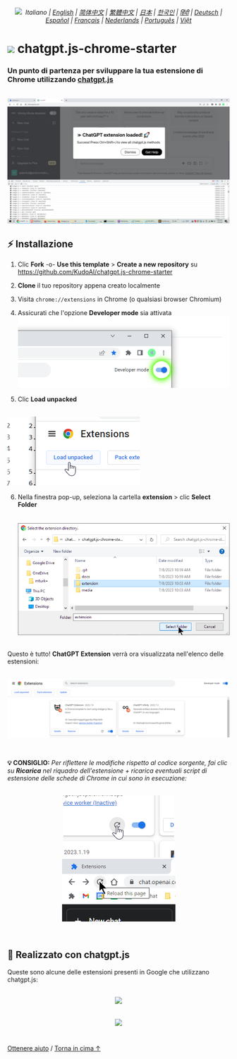 <div align="center">
    <h6>
        <picture>
            <source type="image/svg+xml" media="(prefers-color-scheme: dark)" srcset="https://media.chatgptjs.org/images/icons/earth-americas-white-icon32.svg?main">
            <img height=14 src="https://media.chatgptjs.org/images/icons/earth-americas-icon32.svg?main">
        </picture>
        &nbsp;Italiano |
        <a href="../..#readme">English</a> |
        <a href="../zh-cn#readme">简体中文</a> |
        <a href="../zh-tw#readme">繁體中文</a> |
        <a href="../ja#readme">日本</a> |
        <a href="../ko#readme">한국인</a> |
        <a href="../hi#readme">हिंदी</a> |
        <a href="../de#readme">Deutsch</a> |
        <a href="../es#readme">Español</a> |
        <a href="../fr#readme">Français</a> |
        <a href="../nl#readme">Nederlands</a> |
        <a href="../pt#readme">Português</a> |
        <a href="../vi#readme">Việt</a>
    </h6>
</div>

# <img height=21 src="https://media.chatgptjs.org/images/icons/platforms/chrome/icon32.png?8c852fa5"> chatgpt.js-chrome-starter

<h3>Un punto di partenza per sviluppare la tua estensione di Chrome utilizzando <a href="https://github.com/KudoAI/chatgpt.js">chatgpt.js</a></h3>

<br>

<img src="../../media/images/screenshots/extension-loaded.png">

## ⚡ Installazione

1. Clic **Fork** -o- **Use this template** > **Create a new repository** su https://github.com/KudoAI/chatgpt.js-chrome-starter

2. **Clone** il tuo repository appena creato localmente

3. Visita `chrome://extensions` in Chrome (o qualsiasi browser Chromium)

4. Assicurati che l'opzione **Developer mode** sia attivata<br>
![](../../media/images/screenshots/developer-mode-toggle.png)

5. Clic **Load unpacked**<br><br>
<img src="../../media/images/screenshots/load-unpacked-button.png">
<br>

6. Nella finestra pop-up, seleziona la cartella **extension** > clic **Select Folder**<br><br><br>
<img src="../../media/images/screenshots/select-extension-folder.png"><br><br>

Questo è tutto! **ChatGPT Extension** verrà ora visualizzata nell'elenco delle estensioni:

<br>

<img src="../../media/images/screenshots/chatgpt-extension-in-list.png">

<p><br>

**💡 CONSIGLIO:** _Per riflettere le modifiche rispetto al codice sorgente, fai clic su **Ricarica** nel riquadro dell'estensione + ricarica eventuali script di estensione delle schede di Chrome in cui sono in esecuzione:_

<div align="center">

<br>

<img src="../../media/images/screenshots/reload-extension-button.png">
<img src="../../media/images/screenshots/reload-page-button.png">

<p><br>

</div>

## 🤖 Realizzato con chatgpt.js

Queste sono alcune delle estensioni presenti in Google che utilizzano chatgpt.js:

<div align="center">

<br>


<a href="https://chatgptinfinity.com" target="_blank" rel="noopener">
    <img width=777 src="https://cdn.jsdelivr.net/gh/adamlui/chatgpt-infinity@0f48c4e/chrome/media/images/tiles/marquee-promo-tile-1400x560.png">
</a>

<p><br>

<a href="https://chatgptwidescreen.com" target="_blank" rel="noopener">
    <img width=777 src="https://cdn.jsdelivr.net/gh/adamlui/chatgpt-widescreen@3ed0950/chrome/media/images/tiles/marquee-promo-tile-1400x560.png">
</a>

</div>

#

<a href="https://github.com/KudoAI/chatgpt.js-chrome-starter/issues">Ottenere aiuto</a> / <a href="#">Torna in cima ↑</a>
